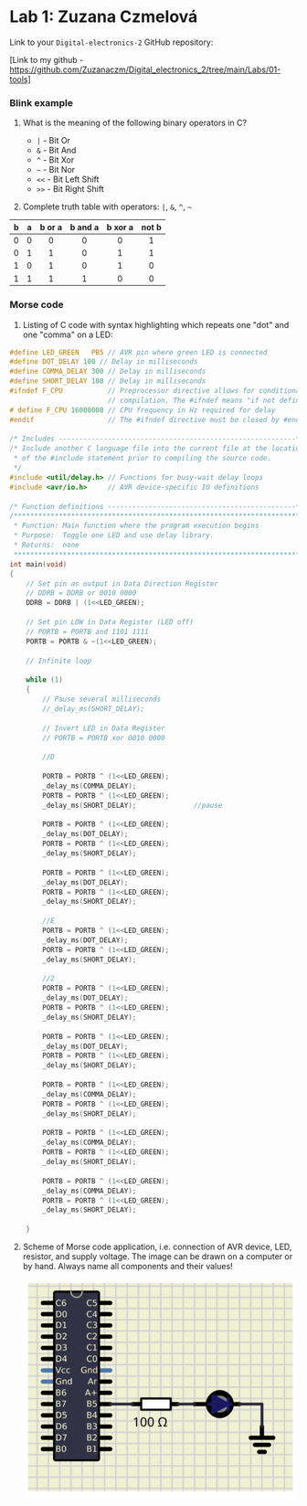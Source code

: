 # Lab 1: Zuzana Czmelová

Link to your `Digital-electronics-2` GitHub repository:

   [Link to my github - https://github.com/Zuzanaczm/Digital_electronics_2/tree/main/Labs/01-tools]


### Blink example

1. What is the meaning of the following binary operators in C?
   * `|`  - Bit Or
   * `&`  - Bit And
   * `^`  - Bit Xor
   * `~`  - Bit Nor
   * `<<` - Bit Left Shift
   * `>>` - Bit Right Shift

2. Complete truth table with operators: `|`, `&`, `^`, `~`

| **b** | **a** |**b or a** | **b and a** | **b xor a** | **not b** |
| :-: | :-: | :-: | :-: | :-: | :-: |
| 0 | 0 | 0 | 0 | 0 | 1 |
| 0 | 1 | 1 | 0 | 1 | 1 |
| 1 | 0 | 1 | 0 | 1 | 0 |
| 1 | 1 | 1 | 1 | 0 | 0 |


### Morse code

1. Listing of C code with syntax highlighting which repeats one "dot" and one "comma" on a LED:

```c
#define LED_GREEN   PB5 // AVR pin where green LED is connected
#define DOT_DELAY 100 // Delay in milliseconds
#define COMMA_DELAY 300 // Delay in milliseconds
#define SHORT_DELAY 100 // Delay in milliseconds
#ifndef F_CPU           // Preprocessor directive allows for conditional
                        // compilation. The #ifndef means "if not defined".
# define F_CPU 16000000 // CPU frequency in Hz required for delay
#endif                  // The #ifndef directive must be closed by #endif

/* Includes ----------------------------------------------------------*/
/* Include another C language file into the current file at the location
 * of the #include statement prior to compiling the source code.
 */
#include <util/delay.h> // Functions for busy-wait delay loops
#include <avr/io.h>     // AVR device-specific IO definitions

/* Function definitions ----------------------------------------------*/
/**********************************************************************
 * Function: Main function where the program execution begins
 * Purpose:  Toggle one LED and use delay library.
 * Returns:  none
 **********************************************************************/
int main(void)
{
    // Set pin as output in Data Direction Register
    // DDRB = DDRB or 0010 0000
    DDRB = DDRB | (1<<LED_GREEN);

    // Set pin LOW in Data Register (LED off)
    // PORTB = PORTB and 1101 1111
    PORTB = PORTB & ~(1<<LED_GREEN);

    // Infinite loop

    while (1)
    {
        // Pause several milliseconds
        //_delay_ms(SHORT_DELAY);

        // Invert LED in Data Register
        // PORTB = PORTB xor 0010 0000
		
		//D
		
        PORTB = PORTB ^ (1<<LED_GREEN);       
		_delay_ms(COMMA_DELAY);
		PORTB = PORTB ^ (1<<LED_GREEN);
		_delay_ms(SHORT_DELAY);              //pause
		
		PORTB = PORTB ^ (1<<LED_GREEN);
		_delay_ms(DOT_DELAY);
		PORTB = PORTB ^ (1<<LED_GREEN);
		_delay_ms(SHORT_DELAY);
		
		PORTB = PORTB ^ (1<<LED_GREEN);
		_delay_ms(DOT_DELAY);
		PORTB = PORTB ^ (1<<LED_GREEN);
		_delay_ms(SHORT_DELAY);
		
		//E
		PORTB = PORTB ^ (1<<LED_GREEN);  
		_delay_ms(DOT_DELAY);
		PORTB = PORTB ^ (1<<LED_GREEN);
		_delay_ms(SHORT_DELAY);
		
	    //2
		PORTB = PORTB ^ (1<<LED_GREEN);  
		_delay_ms(DOT_DELAY);
		PORTB = PORTB ^ (1<<LED_GREEN);
		_delay_ms(SHORT_DELAY);
		
		PORTB = PORTB ^ (1<<LED_GREEN);  
		_delay_ms(DOT_DELAY);
		PORTB = PORTB ^ (1<<LED_GREEN);
		_delay_ms(SHORT_DELAY);
		
		PORTB = PORTB ^ (1<<LED_GREEN);
		_delay_ms(COMMA_DELAY);
		PORTB = PORTB ^ (1<<LED_GREEN);
		_delay_ms(SHORT_DELAY);
		
		PORTB = PORTB ^ (1<<LED_GREEN); 
		_delay_ms(COMMA_DELAY);
		PORTB = PORTB ^ (1<<LED_GREEN);
		_delay_ms(SHORT_DELAY);
		
		PORTB = PORTB ^ (1<<LED_GREEN); 
		_delay_ms(COMMA_DELAY);
		PORTB = PORTB ^ (1<<LED_GREEN);
		_delay_ms(SHORT_DELAY);
		
    }

```


2. Scheme of Morse code application, i.e. connection of AVR device, LED, resistor, and supply voltage. The image can be drawn on a computer or by hand. Always name all components and their values!

   ![scheme](images/scheme.png)
